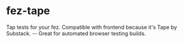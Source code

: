 fez-tape
========

Tap tests for your fez. Compatible with frontend because it's Tape by Substack. -- Great for automated browser testing builds.
